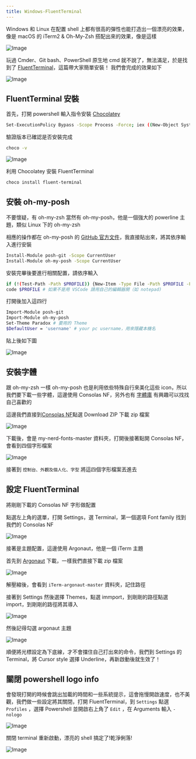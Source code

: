 ```yaml
---
title: Windows-FluentTerminal
---
```

Windows 和 Linux 在配置 shell 上都有很高的彈性也能打造出一個漂亮的效果，像是 macOS 的 iTerm2 & Oh-My-Zsh 搭配出來的效果，像是這樣

![Image](https://i.imgur.com/4BXtycS.png)

玩過 Cmder、Git bash、PowerShell 原生地 cmd 就不說了，無法滿足，於是找到了 [FluentTerminal](https://github.com/felixse/FluentTerminal)，這篇帶大家簡單安裝！
我們會完成的效果如下

![Image](https://i.imgur.com/4xq94rP.png)

##  FluentTerminal 安裝

首先，打開 powershell 輸入指令安裝 [Chocolatey](https://chocolatey.org/install)

``` bash
Set-ExecutionPolicy Bypass -Scope Process -Force; iex ((New-Object System.Net.WebClient).DownloadString('https://chocolatey.org/install.ps1')); choco feature enable -n allowGlobalConfirmation
```

驗證版本已確認是否安裝完成

``` bash
choco -v
```

![Image](https://i.imgur.com/DaUN1TA.png)

利用 Chocolatey 安裝 FluentTerminal

``` bash
choco install fluent-terminal
```

## 安裝  oh-my-posh

不要懷疑，有 oh-my-zsh 當然有 oh-my-posh，他是一個強大的 powerline 主題，類似 Linux 下的 oh-my-zsh

相應的操作都在 oh-my-posh 的 [GitHub 官方文件](https://github.com/JanDeDobbeleer/oh-my-posh)，我直接貼出來，將其依序輸入進行安裝

``` bash
Install-Module posh-git -Scope CurrentUser
Install-Module oh-my-posh -Scope CurrentUser
```

安裝完畢後要進行相關配置，請依序輸入

``` bash
if (!(Test-Path -Path $PROFILE)) {New-Item -Type File -Path $PROFILE -Force}
code $PROFILE # 如果不是用 VSCode 請用自己的編輯器開（如 notepad)
```

打開後加入這四行

``` bash
Import-Module posh-git
Import-Module oh-my-posh
Set-Theme Paradox # 要用的 Theme
$DefaultUser = 'username' # your pc username，用來隱藏本機名
```

貼上後如下圖

![Image](https://i.imgur.com/GsANGlQ.png)

## 安裝字體

跟 oh-my-zsh 一樣 oh-my-posh 也是利用依些特殊自行來美化這些 icon，所以我們要下載一些字體，這邊使用 Consolas NF，另外也有 [字體庫](https://github.com/powerline/fonts) 有興趣可以找找自己喜歡的


這邊我們直接到[Consolas NF](https://github.com/whitecolor/my-nerd-fonts)點選 Download ZIP 下載 zip 檔案

![Image](https://i.imgur.com/cs9by7e.png)

下載後，會是 my-nerd-fonts-master 資料夾，打開後接著點開 Consolas NF，會看到四個字形檔案

![Image](https://i.imgur.com/0vjqP6r.png)

接著到 `控制台、外觀及個人化、字型` 將這四個字形檔案丟進去

## 設定 FluentTerminal

將剛剛下載的 Consolas NF 字形做配置

點選左上角的選單，打開 Settings，選 Terminal，第一個選項 Font family 找到我們的 Consolas NF

![Image](https://i.imgur.com/7kwIMW6.png)

接著是主題配置，這邊使用 Argonaut，他是一個 iTerm 主題

首先到 [Argonaut](https://github.com/effkay/iTerm-argonaut/) 下載，一樣我們直接下載 zip 檔案

![Image](https://i.imgur.com/UhRvHgx.png)

解壓縮後，會看到 `iTerm-argonaut-master` 資料夾，記住路徑

接著到 Settings 然後選擇 Themes，點選 immport，到剛剛的路徑點選 import，到剛剛的路徑將其導入

![Image](https://i.imgur.com/fdBHcDs.png)

然後記得勾選 argonaut 主題

![Image](https://i.imgur.com/p3gcL69.png)

順便將光標設定為下底線，才不會擋住自己打出來的命令，我們到 Settings 的 Terminal，將 Cursor style 選擇 Underline，再新啟動後就生效了！
## 關閉 powershell logo info

會發現打開的時候會跳出加載的時間和一些系統提示，這會拖慢開啟速度，也不美觀，我們做一些設定將其關閉，打開 FluentTerminal，到 `Settings` 點選 `Profiles` ，選擇 Powershell 並開啟右上角了 `Edit` ，在 Arguments 輸入 `-nologo`

![Image](https://i.imgur.com/weURH1m.png)

關閉 terminal 重新啟動，漂亮的 shell 搞定了!乾淨俐落!

![Image](https://i.imgur.com/7yiIiei.png)
